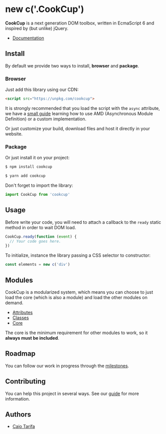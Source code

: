 # new c('.CookCup')

**CookCup** is a next generation DOM toolbox, written in EcmaScript 6 and inspired by (but unlike) jQuery.

- [Documentation](/cookcup/cookcup/wiki)

## Install

By default we provide two ways to install, **browser** and **package**.

### Browser

Just add this library using our CDN:

```html
<script src="https://unpkg.com/cookcup">
```

It is strongly recommended that you load the script with the `async` attribute, we have a [small guide](/cookcup/cookcup/wiki/Guide:-Asynchronous-load) learning how to use AMD (Asynchronous Module Definition) or a custom implementation.

Or just customize your build, download files and host it directly in your website.

### Package

Or just install it on your project:

```bash
$ npm install cookcup
```

```bash
$ yarn add cookcup
```

Don't forget to import the library:

```javascript
import CookCup from 'cookcup'
```

## Usage

Before write your code, you will need to attach a callback to the `ready` static method in order to wait DOM load.

```javascript
CookCup.ready(function (event) {
  // Your code goes here.
})
```

To initialize, instance the library passing a CSS selector to constructor:

```javascript
const elements = new c('div')
```

## Modules

CookCup is a modularized system, which means you can choose to just load the core (which is also a module) and load the other modules on demand.

- [Attributes](/cookcup/cookcup/wiki/Module:-Attributes)
- [Classes](/cookcup/cookcup/wiki/Module:-Classes)
- [Core](/cookcup/cookcup/wiki/Module:-Core)

The core is the minimum requirement for other modules to work, so it **always must be included**.

## Roadmap

You can follow our work in progress through the [milestones](/cookcup/cookcup/milestones).

## Contributing

You can help this project in several ways. See our [guide](#) for more information.

## Authors

- [Caio Tarifa](/caiotarifa)